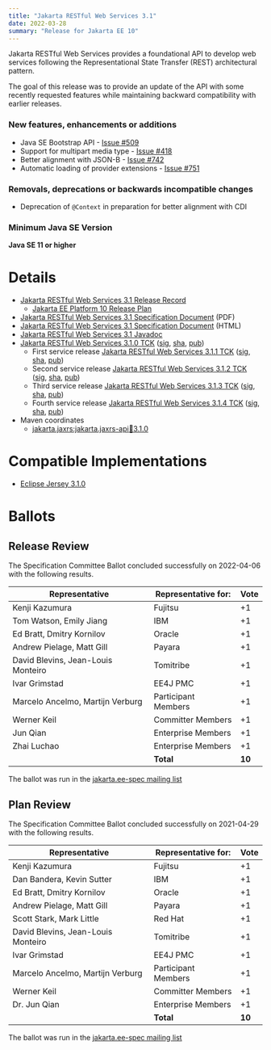```yaml
---
title: "Jakarta RESTful Web Services 3.1"
date: 2022-03-28
summary: "Release for Jakarta EE 10"
---
```

Jakarta RESTful Web Services provides a foundational API to develop web services following the Representational
State Transfer (REST) architectural pattern.

The goal of this release was to provide an update of the API with some recently requested features while maintaining 
backward compatibility with earlier releases.
  
### New features, enhancements or additions
<!-- List here -->
* Java SE Bootstrap API - [Issue #509](https://github.com/eclipse-ee4j/jaxrs-api/issues/509)
* Support for multipart media type - [Issue #418](https://github.com/eclipse-ee4j/jaxrs-api/issues/418)
* Better alignment with JSON-B - [Issue #742](https://github.com/eclipse-ee4j/jaxrs-api/issues/742)
* Automatic loading of provider extensions - [Issue #751](https://github.com/eclipse-ee4j/jaxrs-api/issues/751)

### Removals, deprecations or backwards incompatible changes
<!-- List here -->
* Deprecation of `@Context` in preparation for better alignment with CDI

### Minimum Java SE Version
<!-- Specify the minimum required Java SE version for this specification -->
**Java SE 11 or higher**

# Details

* [Jakarta RESTful Web Services 3.1 Release Record](https://projects.eclipse.org/projects/ee4j.jaxrs/releases/3.1.0)
    * [Jakarta EE Platform 10 Release Plan](https://jakartaee.github.io/platform/jakartaee10/JakartaEE10#jakarta-ee-10-release-plan)
* [Jakarta RESTful Web Services 3.1 Specification Document](./jakarta-restful-ws-spec-3.1.pdf) (PDF)
* [Jakarta RESTful Web Services 3.1 Specification Document](./jakarta-restful-ws-spec-3.1.html) (HTML)
* [Jakarta RESTful Web Services 3.1 Javadoc](./apidocs)
* [Jakarta RESTful Web Services 3.1.0 TCK](https://download.eclipse.org/jakartaee/restful-ws/3.1/jakarta-restful-ws-tck-3.1.0.zip)  ([sig](https://download.eclipse.org/jakartaee/restful-ws/3.1/jakarta-restful-ws-tck-3.1.0.zip.sig),  [sha](https://download.eclipse.org/jakartaee/restful-ws/3.1/jakarta-restful-ws-tck-3.1.0.zip.sha256),  [pub](https://jakarta.ee/specifications/jakartaee-spec-committee.pub))
   * First service release [Jakarta RESTful Web Services 3.1.1 TCK](https://download.eclipse.org/jakartaee/restful-ws/3.1/jakarta-restful-ws-tck-3.1.1.zip)  ([sig](https://download.eclipse.org/jakartaee/restful-ws/3.1/jakarta-restful-ws-tck-3.1.1.zip.sig),  [sha](https://download.eclipse.org/jakartaee/restful-ws/3.1/jakarta-restful-ws-tck-3.1.1.zip.sha256),  [pub](https://jakarta.ee/specifications/jakartaee-spec-committee.pub))
   * Second service release [Jakarta RESTful Web Services 3.1.2 TCK](https://download.eclipse.org/jakartaee/restful-ws/3.1/jakarta-restful-ws-tck-3.1.2.zip)  ([sig](https://download.eclipse.org/jakartaee/restful-ws/3.1/jakarta-restful-ws-tck-3.1.2.zip.sig),  [sha](https://download.eclipse.org/jakartaee/restful-ws/3.1/jakarta-restful-ws-tck-3.1.2.zip.sha256),  [pub](https://jakarta.ee/specifications/jakartaee-spec-committee.pub))
   * Third service release [Jakarta RESTful Web Services 3.1.3 TCK](https://download.eclipse.org/jakartaee/restful-ws/3.1/jakarta-restful-ws-tck-3.1.3.zip)  ([sig](https://download.eclipse.org/jakartaee/restful-ws/3.1/jakarta-restful-ws-tck-3.1.3.zip.sig),  [sha](https://download.eclipse.org/jakartaee/restful-ws/3.1/jakarta-restful-ws-tck-3.1.3.zip.sha256),  [pub](https://jakarta.ee/specifications/jakartaee-spec-committee.pub))
   * Fourth service release [Jakarta RESTful Web Services 3.1.4 TCK](https://download.eclipse.org/jakartaee/restful-ws/3.1/jakarta-restful-ws-tck-3.1.4.zip)  ([sig](https://download.eclipse.org/jakartaee/restful-ws/3.1/jakarta-restful-ws-tck-3.1.4.zip.sig),  [sha](https://download.eclipse.org/jakartaee/restful-ws/3.1/jakarta-restful-ws-tck-3.1.4.zip.sha256),  [pub](https://jakarta.ee/specifications/jakartaee-spec-committee.pub))
* Maven coordinates
    * [jakarta.jaxrs:jakarta.jaxrs-api:jar:3.1.0](https://search.maven.org/artifact/jakarta.ws.rs/jakarta.ws.rs-api/3.1.0/jar)

# Compatible Implementations

* [Eclipse Jersey 3.1.0](https://eclipse-ee4j.github.io/jersey/download.html)

# Ballots

## Release Review

The Specification Committee Ballot concluded successfully on 2022-04-06 with the following results.

| Representative                                 | Representative for: | Vote   |
|------------------------------------------------|---------------------|--------|
| Kenji Kazumura                                 | Fujitsu             |    +1  |
| Tom Watson, Emily Jiang                        | IBM                 |    +1  |
| Ed Bratt, Dmitry Kornilov                      | Oracle              |    +1  |
| Andrew Pielage, Matt Gill                      | Payara              |    +1  |
| David Blevins, Jean-Louis Monteiro             | Tomitribe           |    +1  |
| Ivar Grimstad                                  | EE4J PMC            |    +1  |
| Marcelo Ancelmo, Martijn Verburg               | Participant Members |    +1  |
| Werner Keil                                    | Committer Members   |    +1  |
| Jun Qian                                       | Enterprise Members  |    +1  |
| Zhai Luchao                                    | Enterprise Members  |    +1  |
|                                                | **Total**           | **10** |

The ballot was run in the [jakarta.ee-spec mailing list](https://www.eclipse.org/lists/jakarta.ee-spec/msg02318.html)

## Plan Review

The Specification Committee Ballot concluded successfully on 2021-04-29 with the following results.

| Representative                                 | Representative for: |  Vote   |
|------------------------------------------------|---------------------|---------|
| Kenji Kazumura                                 | Fujitsu             |   +1    |
| Dan Bandera, Kevin Sutter                      | IBM                 |   +1    |
| Ed Bratt, Dmitry Kornilov                      | Oracle              |   +1    |
| Andrew Pielage, Matt Gill                      | Payara              |   +1    |
| Scott Stark, Mark Little                       | Red Hat             |   +1    |
| David Blevins, Jean-Louis Monteiro             | Tomitribe           |   +1    |
| Ivar Grimstad                                  | EE4J PMC            |   +1    |
| Marcelo Ancelmo, Martijn Verburg               | Participant Members |   +1    |
| Werner Keil                                    | Committer Members   |   +1    |
| Dr. Jun Qian                                   | Enterprise Members  |   +1    |
|                                                | **Total**           | **10**  |

The ballot was run in the [jakarta.ee-spec mailing list](https://www.eclipse.org/lists/jakarta.ee-spec/msg01533.html)
